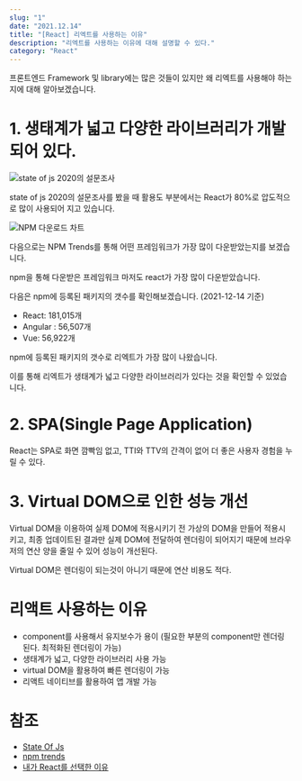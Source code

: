 ```yaml
---
slug: "1"
date: "2021.12.14"
title: "[React] 리엑트를 사용하는 이유"
description: "리엑트를 사용하는 이유에 대해 설명할 수 있다."
category: "React"
---
```


프론트엔드 Framework 및 library에는 많은 것들이 있지만 왜 리엑트를 사용해야 하는지에 대해 알아보겠습니다.

# 1. 생태계가 넓고 다양한 라이브러리가 개발되어 있다.

![state of js 2020의 설문조사](https://user-images.githubusercontent.com/20200820/145996775-299d1caf-bdf3-4c33-9cbb-714fc3ebe414.png)

state of js 2020의 설문조사를 봤을 때 활용도 부분에서는 React가 80%로 압도적으로 많이 사용되어 지고 있습니다.

![NPM 다운로드 차트](https://user-images.githubusercontent.com/20200820/145997971-5ab74141-a14e-4ceb-a57f-11c934fb30a8.png)

다음으로는 NPM Trends를 통해 어떤 프레임워크가 가장 많이 다운받았는지를 보겠습니다.

npm을 통해 다운받은 프레임워크 마저도 react가 가장 많이 다운받았습니다.

다음은 npm에 등록된 패키지의 갯수를 확인해보겠습니다. (2021-12-14 기준)

- React: 181,015개
- Angular : 56,507개
- Vue: 56,922개

npm에 등록된 패키지의 갯수로 리엑트가 가장 많이 나왔습니다.

이를 통해 리엑트가 생태계가 넓고 다양한 라이브러리가 있다는 것을 확인할 수 있었습니다.

# 2. SPA(Single Page Application)

React는 SPA로 화면 깜빡임 없고, TTI와 TTV의 간격이 없어 더 좋은 사용자 경험을 누릴 수 있다.

# 3. Virtual DOM으로 인한 성능 개선

Virtual DOM을 이용하여 실제 DOM에 적용시키기 전 가상의 DOM을 만들어 적용시키고, 최종 업데이트된 결과만 실제 DOM에 전달하여 렌더링이 되어지기 때문에 브라우저의 연산 양을 줄일 수 있어 성능이 개선된다.

Virtual DOM은 렌더링이 되는것이 아니기 때문에 연산 비용도 적다.

# 리액트 사용하는 이유

- component를 사용해서 유지보수가 용이 (필요한 부분의 component만 렌더링 된다. 최적화된 렌더링이 가능)
- 생태계가 넓고, 다양한 라이브러리 사용 가능
- virtual DOM을 활용하여 빠른 렌더링이 가능
- 리액트 네이티브를 활용하여 앱 개발 가능

# 참조

- [State Of Js](https://2020.stateofjs.com/en-US/technologies/front-end-frameworks/)
- [npm trends](https://www.npmtrends.com/)
- [내가 React를 선택한 이유](https://helloworld-88.tistory.com/350)
